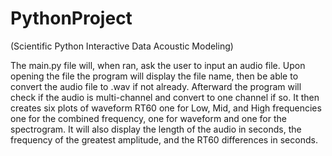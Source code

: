 # PythonProject
(Scientific Python Interactive Data Acoustic Modeling)

The main.py file will, when ran, ask the user to input an audio file.
Upon opening the file the program will display the file name, then be able to convert the audio file to .wav if not already.
Afterward the program will check if the audio is multi-channel and convert to one channel if so.
It then creates six plots of waveform RT60 one for Low, Mid, and High frequencies one for the combined frequency, one for waveform and one for the spectrogram.
It will also display the length of the audio in seconds, the frequency of the greatest amplitude, and the RT60 differences in seconds.



